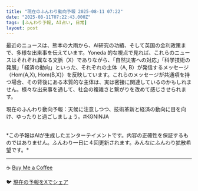 ```yaml
---
title: "現在のふんわり動向予報 2025-08-11 07:22"
date: "2025-08-11T07:22:43.000Z"
tags: [ふんわり予報, AI占い, 日常]
layout: post
---
```


最近のニュースは、熊本の大雨から、AI研究の功績、そして英国の金利政策まで、多様な出来事を伝えています。Yoneda 的な視点で見れば、これらのニュースはそれぞれ異なる文脈（X）でありながら、「自然災害への対応」「科学技術の発展」「経済の動向」といった、それぞれの主体（A, B）が発信するメッセージ（Hom(A,X), Hom(B,X)）を反映しています。これらのメッセージが共通項を持つ場合、その背後にある本質的な主体は、実は密接に関連しているのかもしれません。様々な出来事を通して、社会の複雑さと繋がりを改めて感じさせられます。

現在のふんわり動向予報：天候に注意しつつ、技術革新と経済の動向に目を向け、ゆったりと過ごしましょう。#KGNINJA

<br>
*この予報はAIが生成したエンターテイメントです。内容の正確性を保証するものではありません。ふんわり一日に４回更新されます。みんなにふんわり拡散希望です。*

---
☕️ [Buy Me a Coffee](https://www.buymeacoffee.com/kgninja)

🐦 [現在の予報をXでシェア](https://twitter.com/intent/tweet?text=%E7%8F%BE%E5%9C%A8%E3%81%AE%E3%81%B5%E3%82%93%E3%82%8F%E3%82%8A%E4%BA%88%E5%A0%B1%3A%20%E3%80%8C%E6%9C%80%E8%BF%91%E3%81%AE%E3%83%8B%E3%83%A5%E3%83%BC%E3%82%B9%E3%81%AF%E3%80%81%E7%86%8A%E6%9C%AC%E3%81%AE%E5%A4%A7%E9%9B%A8%E3%81%8B%E3%82%89%E3%80%81AI%E7%A0%94%E7%A9%B6%E3%81%AE%E5%8A%9F%E7%B8%BE%E3%80%81%E3%81%9D%E3%81%97%E3%81%A6%E8%8B%B1%E5%9B%BD%E3%81%AE%E9%87%91%E5%88%A9%E6%94%BF%E7%AD%96%E3%81%BE%E3%81%A7%E3%80%81%E5%A4%9A%E6%A7%98%E3%81%AA%E5%87%BA%E6%9D%A5%E4%BA%8B%E3%82%92%E4%BC%9D%E3%81%88%E3%81%A6%E3%81%84%E3%81%BE%E3%81%99%E3%80%82%E3%80%8D%23KGNINJA%20%E7%B6%9A%E3%81%8D%E3%81%AF%E3%83%96%E3%83%AD%E3%82%B0%E3%81%A7%EF%BC%81%F0%9F%91%87&url=https%3A%2F%2Fkg-ninja.github.io%2FFunwariyoso%2F)
